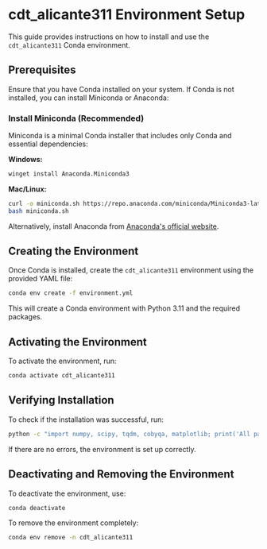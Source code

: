 # cdt_alicante311 Environment Setup

This guide provides instructions on how to install and use the `cdt_alicante311` Conda environment.

## Prerequisites

Ensure that you have Conda installed on your system. If Conda is not installed, you can install Miniconda or Anaconda:

### Install Miniconda (Recommended)
Miniconda is a minimal Conda installer that includes only Conda and essential dependencies:

**Windows:**
```sh
winget install Anaconda.Miniconda3
```

**Mac/Linux:**
```sh
curl -o miniconda.sh https://repo.anaconda.com/miniconda/Miniconda3-latest-Linux-x86_64.sh
bash miniconda.sh
```

Alternatively, install Anaconda from [Anaconda's official website](https://www.anaconda.com/products/distribution).

## Creating the Environment

Once Conda is installed, create the `cdt_alicante311` environment using the provided YAML file:

```sh
conda env create -f environment.yml
```

This will create a Conda environment with Python 3.11 and the required packages.

## Activating the Environment

To activate the environment, run:
```sh
conda activate cdt_alicante311
```

## Verifying Installation

To check if the installation was successful, run:
```sh
python -c "import numpy, scipy, tqdm, cobyqa, matplotlib; print('All packages imported successfully!')"
```

If there are no errors, the environment is set up correctly.

## Deactivating and Removing the Environment

To deactivate the environment, use:
```sh
conda deactivate
```

To remove the environment completely:
```sh
conda env remove -n cdt_alicante311
```
